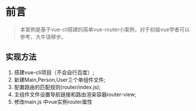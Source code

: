 # 前言

> 本案例是基于vue-cli搭建的简单vue-router小案例，对于初级vue学者可以参考，大牛请移步。

## 实现方法

1. 搭建vue-cli项目（不会自行百度）;
2. 新建Main,Person,User三个单组件文件;
3. 配置路由的匹配规则(router/index.js);
4. 主组件文件设置导航链接和路由渲染容器router-view;
5. 修改main.js 中vue实例router属性